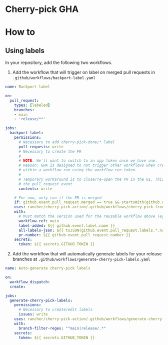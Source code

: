 # Cherry-pick GHA

# How to

## Using labels

In your repository, add the following two workflows.

1. Add the workflow that will trigger on label on merged pull requests in `.github/workflows/backport-label.yaml`

```yaml
name: Backport label

on:
  pull_request:
    types: [labeled]
    branches:
    - main
    - 'release/**'

jobs:
  backport-label:
    permissions:
      # Necessary to add cherry-pick-done/* label
      pull-requests: write
      # Necessary to create the PR
      #
      # NOTE: We'll want to switch to an app token once we have one.
      # Reason: GHA is designed to not trigger other workflows when creating a PR
      # within a workflow run using the workflow run token.
      #
      # Temporary workaround is to close/re-open the PR in the UI. This will trigger
      # the pull_request event.
      contents: write

    # For now, only run if the PR is merged
    if: github.event.pull_request.merged == true && startsWith(github.event.label.name, 'cherry-pick/')
    uses: rancher/cherry-pick-action/.github/workflows/cherry-pick-from-labels.yaml@main
    with:
      # Must match the version used for the reusable workflow above (eg: @<ref>)
      workflow-ref: main
      label-added: ${{ github.event.label.name }}
      all-labels-json: ${{ toJSON(github.event.pull_request.labels.*.name) }}
      pr-number: ${{ github.event.pull_request.number }}
    secrets:
      token: ${{ secrets.GITHUB_TOKEN }}
```

2. Add the workflow that will automatically generate labels for your release
   branches at `.github/workflows/generate-cherry-pick-labels.yaml`

```yaml
name: Auto-generate cherry-pick labels

on:
  workflow_dispatch:
  create:

jobs:
  generate-cherry-pick-labels:
    permissions:
      # Necessary to create/edit labels
      issues: write
    uses: rancher/cherry-pick-action/.github/workflows/generate-cherry-pick-labels.yaml@main
    with:
      branch-filter-regex: "^main|release/.*"
    secrets:
      token: ${{ secrets.GITHUB_TOKEN }}
```
